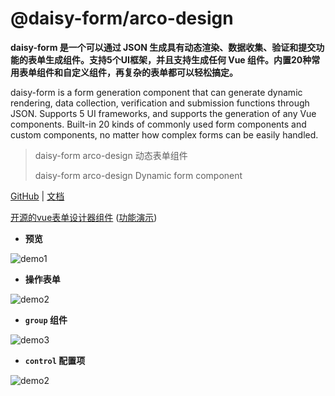 # @daisy-form/arco-design
**daisy-form 是一个可以通过 JSON 生成具有动态渲染、数据收集、验证和提交功能的表单生成组件。支持5个UI框架，并且支持生成任何 Vue 组件。内置20种常用表单组件和自定义组件，再复杂的表单都可以轻松搞定。**

daisy-form is a form generation component that can generate dynamic rendering, data collection, verification and submission functions through JSON. Supports 5 UI frameworks, and supports the generation of any Vue components. Built-in 20 kinds of commonly used form components and custom components, no matter how complex forms can be easily handled.

> daisy-form arco-design 动态表单组件
>
> daisy-form arco-design Dynamic form component

[GitHub](https://github.com/xmlKevin/daisy-form) | [文档](http://daisy-form.com/v3/arco-design/)

[开源的vue表单设计器组件](https://github.com/xmlKevin/daisy-form-designer) ([功能演示](http://daisy-form.com/designer?fr=fc))

- **预览**

![demo1](https://raw.githubusercontent.com/xmlKevin/daisy-form/dev/images/demo-live3.gif)


- **操作表单**

![demo2](https://raw.githubusercontent.com/xmlKevin/daisy-form/dev/images/demo-live2.gif)

- **`group` 组件**

![demo3](https://raw.githubusercontent.com/xmlKevin/daisy-form/dev/images/demo-group.gif)

- **`control` 配置项**

![demo2](https://raw.githubusercontent.com/xmlKevin/daisy-form/dev/images/demo-live4.gif)

